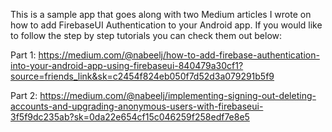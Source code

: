 This is a sample app that goes along with two Medium articles I wrote on how to add FirebaseUI Authentication to your Android app. If you would like to follow the step by step tutorials you can check them out below:

Part 1:
https://medium.com/@nabeelj/how-to-add-firebase-authentication-into-your-android-app-using-firebaseui-840479a30cf1?source=friends_link&sk=c2454f824eb050f7d52d3a079291b5f9

Part 2:
https://medium.com/@nabeelj/implementing-signing-out-deleting-accounts-and-upgrading-anonymous-users-with-firebaseui-3f5f9dc235ab?sk=0da22e654cf15c046259f258edf7e8e5

